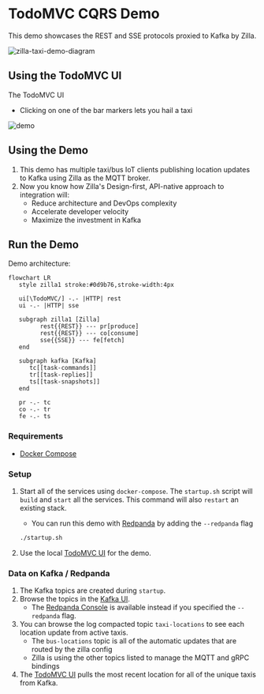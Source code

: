 # TodoMVC CQRS Demo

This demo showcases the REST and SSE protocols proxied to Kafka by Zilla.

![zilla-taxi-demo-diagram](.assets/zilla-taxi-demo-diagram@2x.png)

## Using the TodoMVC UI

The TodoMVC UI

- Clicking on one of the bar markers lets you hail a taxi

![demo](.assets/taxi-demo.gif)

## Using the Demo

1. This demo has multiple taxi/bus IoT clients publishing location updates to Kafka using Zilla as the MQTT broker.
1. Now you know how Zilla's Design-first, API-native approach to integration will:
   - Reduce architecture and DevOps complexity
   - Accelerate developer velocity
   - Maximize the investment in Kafka

## Run the Demo

Demo architecture:

```mermaid
flowchart LR
   style zilla1 stroke:#0d9b76,stroke-width:4px

   ui[\TodoMVC/] -.- |HTTP| rest
   ui -.- |HTTP| sse

   subgraph zilla1 [Zilla]
         rest{{REST}} --- pr[produce]
         rest{{REST}} --- co[consume]
         sse{{SSE}} --- fe[fetch]
   end

   subgraph kafka [Kafka]
      tc[[task-commands]]
      tr[[task-replies]]
      ts[[task-snapshots]]
   end

   pr -.- tc
   co -.- tr
   fe -.- ts
```

### Requirements

- [Docker Compose](https://docs.docker.com/compose/gettingstarted/)

### Setup

1. Start all of the services using `docker-compose`. The `startup.sh` script will `build` and `start` all the services. This command will also `restart` an existing stack.

   - You can run this demo with [Redpanda](https://docs.redpanda.com/current/reference/docker-compose/) by adding the `--redpanda` flag

   ```bash
   ./startup.sh
   ```

1. Use the local [TodoMVC UI](http://localhost/) for the demo.

### Data on Kafka / Redpanda

1. The Kafka topics are created during `startup`.
1. Browse the topics in the [Kafka UI](http://localhost:8080/).
   - The [Redpanda Console](http://localhost:8080/) is available instead if you specified the `--redpanda` flag.
1. You can browse the log compacted topic `taxi-locations` to see each location update from active taxis.
   - The `bus-locations` topic is all of the automatic updates that are routed by the zilla config
   - Zilla is using the other topics listed to manage the MQTT and gRPC bindings
1. The [TodoMVC UI](http://localhost/) pulls the most recent location for all of the unique taxis from Kafka.
